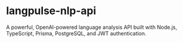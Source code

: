 # langpulse-nlp-api
A powerful, OpenAI-powered language analysis API built with Node.js, TypeScript, Prisma, PostgreSQL, and JWT authentication.
